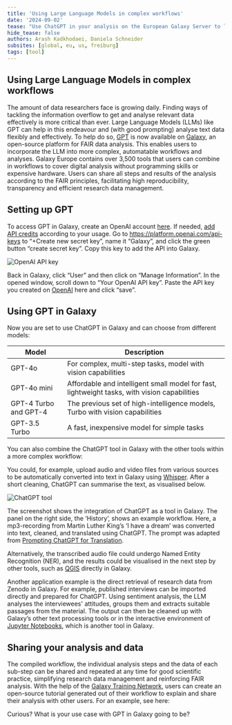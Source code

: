 ```yaml
---
title: 'Using Large Language Models in complex workflows'
date: '2024-09-02'
tease: "Use ChatGPT in your analysis on the European Galaxy Server to leverage the Large Language Model in your automated workflows"
hide_tease: false
authors: Arash Kadkhodaei, Daniela Schneider 
subsites: [global, eu, us, freiburg]
tags: [tool]
---
```


## Using Large Language Models in complex workflows

The amount of data researchers face is growing daily. Finding ways of tackling the information overflow to get and analyse relevant data effectively is more critical than ever. Large Language Models (LLMs) like GPT can help in this endeavour and (with good prompting) analyse text data flexibly and effectively. 
To help do so, [GPT](https://usegalaxy.eu/root?tool_id=toolshed.g2.bx.psu.edu/repos/bgruening/chatgpt_openai_api/chatgpt_openai_api/2024+galaxy1) is now available on [Galaxy](https://usegalaxy.eu/), an open-source platform for FAIR data analysis. This enables users to incorporate the LLM into more complex, automatable workflows and analyses. Galaxy Europe contains over 3,500 tools that users can combine in workflows to cover digital analysis without programming skills or expensive hardware. Users can share all steps and results of the analysis according to the FAIR principles, facilitating high reproducibility, transparency and efficient research data management.


## Setting up GPT

To access GPT in Galaxy, create an OpenAI account [here](https://platform.openai.com/signup). If needed, [add API credits](https://platform.openai.com/settings/organization/billing) according to your usage.  Go to https://platform.openai.com/api-keys  to “+Create new secret key”, name it “Galaxy”, and click the green button “create secret key”. Copy this key to add the API into Galaxy.

![OpenAI API key](https://github.com/user-attachments/assets/9424a44d-11e3-4594-bca9-d759c67956bd)


Back in Galaxy, click “User” and then click on “Manage Information”. In the opened window, scroll down to “Your OpenAI API key”. Paste the API key you created on [OpenAI](https://platform.openai.com/api-keys) here and click “save”. 


## Using GPT in Galaxy

Now you are set to use ChatGPT in Galaxy and can choose from different models: 

| Model  | Description |
| ------------- | ------------- |
| GPT-4o  | For complex, multi-step tasks, model with vision capabilities |
| GPT-4o mini  | Affordable and intelligent small model for fast, lightweight tasks, with vision capabilities |
| GPT-4 Turbo and GPT-4 | The previous set of high-intelligence models, Turbo with vision capabilities |
| GPT-3.5 Turbo | A fast, inexpensive model for simple tasks |

You can also combine the ChatGPT tool in Galaxy with the other tools within a more complex workflow:

You could, for example, upload audio and video files from various sources to be automatically converted into text in Galaxy using [Whisper](https://usegalaxy.eu/?tool_id=whisper). After a short cleaning, ChatGPT can summarise the text, as visualised below.

![ChatGPT tool](https://github.com/user-attachments/assets/bd1a82d5-be79-464f-8f57-9fe5487e2abf)

The screenshot shows the integration of ChatGPT as a tool in Galaxy. The panel on the right side, the ‘History’, shows an example workflow. Here, a mp3-recording from Martin Luther King’s ‘I have a dream’ was converted into text, cleaned, and translated using ChatGPT. The prompt was adapted from [Prompting ChatGPT for Translation](https://doi.org/10.48550/arXiv.2403.00127).

Alternatively, the transcribed audio file could undergo Named Entity Recognition (NER), and the results could be visualised in the next step by other tools, such as [QGIS](https://usegalaxy.eu/root?tool_id=interactive_tool_qgis) directly in Galaxy.

Another application example is the direct retrieval of research data from Zenodo in Galaxy. For example, published interviews can be imported directly and prepared for ChatGPT. Using sentiment analysis, the LLM analyses the interviewees' attitudes, groups them and extracts suitable passages from the material. The output can then be cleaned up with Galaxy’s other text processing tools or in the interactive environment of [Jupyter Notebooks](https://usegalaxy.eu/?tool_id=interactive_tool_jupyter_notebook), which is another tool in Galaxy.


## Sharing your analysis and data

The compiled workflow, the individual analysis steps and the data of each sub-step can be shared and repeated at any time for good scientific practice, simplifying research data management and reinforcing FAIR analysis. With the help of the [Galaxy Training Network](https://training.galaxyproject.org/), users can create an open-source tutorial generated out of their workflow to explain and share their analysis with other users. For an example, see here:



Curious? What is your use case with GPT in Galaxy going to be?
